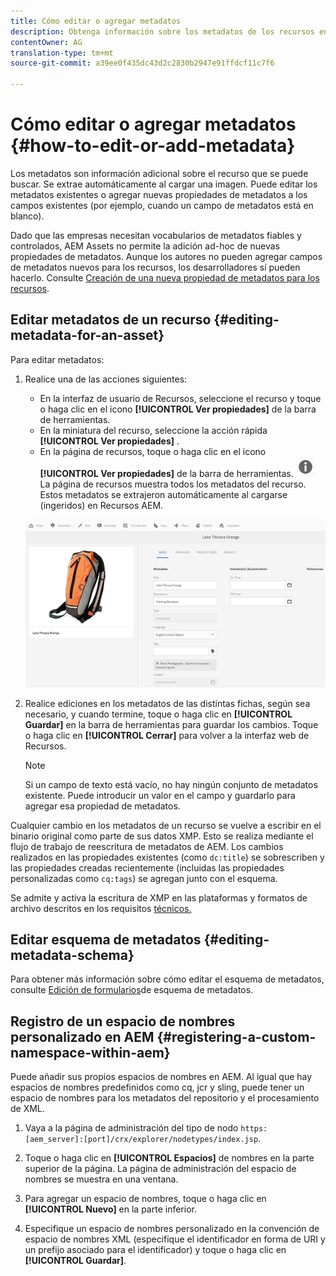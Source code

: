 ```yaml
---
title: Cómo editar o agregar metadatos
description: Obtenga información sobre los metadatos de los recursos en Recursos AEM y las distintas formas de editar los metadatos de los recursos.
contentOwner: AG
translation-type: tm+mt
source-git-commit: a39ee0f435dc43d2c2830b2947e91ffdcf11c7f6

---
```



# Cómo editar o agregar metadatos {#how-to-edit-or-add-metadata}

Los metadatos son información adicional sobre el recurso que se puede buscar. Se extrae automáticamente al cargar una imagen. Puede editar los metadatos existentes o agregar nuevas propiedades de metadatos a los campos existentes (por ejemplo, cuando un campo de metadatos está en blanco).

Dado que las empresas necesitan vocabularios de metadatos fiables y controlados, AEM Assets no permite la adición ad-hoc de nuevas propiedades de metadatos. Aunque los autores no pueden agregar campos de metadatos nuevos para los recursos, los desarrolladores sí pueden hacerlo. Consulte [Creación de una nueva propiedad de metadatos para los recursos](meta-edit.md#editing-metadata-schema).

## Editar metadatos de un recurso {#editing-metadata-for-an-asset}

Para editar metadatos:

1. Realice una de las acciones siguientes:

   * En la interfaz de usuario de Recursos, seleccione el recurso y toque o haga clic en el icono **[!UICONTROL Ver propiedades]** de la barra de herramientas.
   * En la miniatura del recurso, seleccione la acción rápida **[!UICONTROL Ver propiedades]** .
   * En la página de recursos, toque o haga clic en el icono **[!UICONTROL Ver propiedades]** de la barra de herramientas.
      ![chlimage_1-168](assets/chlimage_1-168.png)
   La página de recursos muestra todos los metadatos del recurso. Estos metadatos se extrajeron automáticamente al cargarse (ingeridos) en Recursos AEM.

   ![chlimage_1-169](assets/chlimage_1-169.png)

1. Realice ediciones en los metadatos de las distintas fichas, según sea necesario, y cuando termine, toque o haga clic en **[!UICONTROL Guardar]** en la barra de herramientas para guardar los cambios. Toque o haga clic en **[!UICONTROL Cerrar]** para volver a la interfaz web de Recursos.

   >[!NOTE]
   >
   >Si un campo de texto está vacío, no hay ningún conjunto de metadatos existente. Puede introducir un valor en el campo y guardarlo para agregar esa propiedad de metadatos.

Cualquier cambio en los metadatos de un recurso se vuelve a escribir en el binario original como parte de sus datos XMP. Esto se realiza mediante el flujo de trabajo de reescritura de metadatos de AEM. Los cambios realizados en las propiedades existentes (como `dc:title`) se sobrescriben y las propiedades creadas recientemente (incluidas las propiedades personalizadas como `cq:tags`) se agregan junto con el esquema.

Se admite y activa la escritura de XMP en las plataformas y formatos de archivo descritos en los requisitos [técnicos.](/help/sites-deploying/technical-requirements.md)

## Editar esquema de metadatos {#editing-metadata-schema}

Para obtener más información sobre cómo editar el esquema de metadatos, consulte [Edición de formularios](metadata-schemas.md#edit-metadata-schema-forms)de esquema de metadatos.

## Registro de un espacio de nombres personalizado en AEM {#registering-a-custom-namespace-within-aem}

Puede añadir sus propios espacios de nombres en AEM. Al igual que hay espacios de nombres predefinidos como cq, jcr y sling, puede tener un espacio de nombres para los metadatos del repositorio y el procesamiento de XML.

1. Vaya a la página de administración del tipo de nodo `https:[aem_server]:[port]/crx/explorer/nodetypes/index.jsp`.
1. Toque o haga clic en **[!UICONTROL Espacios]** de nombres en la parte superior de la página. La página de administración del espacio de nombres se muestra en una ventana.

1. Para agregar un espacio de nombres, toque o haga clic en **[!UICONTROL Nuevo]** en la parte inferior.
1. Especifique un espacio de nombres personalizado en la convención de espacio de nombres XML (especifique el identificador en forma de URI y un prefijo asociado para el identificador) y toque o haga clic en **[!UICONTROL Guardar]**.
